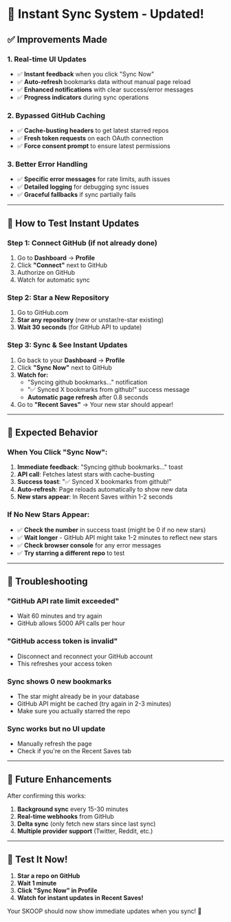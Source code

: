 # 🚀 Instant Sync System - Updated!

## ✅ **Improvements Made**

### 1. **Real-time UI Updates**
- ✅ **Instant feedback** when you click "Sync Now"
- ✅ **Auto-refresh** bookmarks data without manual page reload
- ✅ **Enhanced notifications** with clear success/error messages
- ✅ **Progress indicators** during sync operations

### 2. **Bypassed GitHub Caching**
- ✅ **Cache-busting headers** to get latest starred repos
- ✅ **Fresh token requests** on each OAuth connection
- ✅ **Force consent prompt** to ensure latest permissions

### 3. **Better Error Handling**
- ✅ **Specific error messages** for rate limits, auth issues
- ✅ **Detailed logging** for debugging sync issues
- ✅ **Graceful fallbacks** if sync partially fails

---

## 🧪 **How to Test Instant Updates**

### **Step 1: Connect GitHub** (if not already done)
1. Go to **Dashboard** → **Profile**
2. Click **"Connect"** next to GitHub
3. Authorize on GitHub
4. Watch for automatic sync

### **Step 2: Star a New Repository**
1. Go to GitHub.com
2. **Star any repository** (new or unstar/re-star existing)
3. **Wait 30 seconds** (for GitHub API to update)

### **Step 3: Sync & See Instant Updates**
1. Go back to your **Dashboard** → **Profile**
2. Click **"Sync Now"** next to GitHub
3. **Watch for:**
   - "Syncing github bookmarks..." notification
   - "✅ Synced X bookmarks from github!" success message
   - **Automatic page refresh** after 0.8 seconds
4. Go to **"Recent Saves"** → Your new star should appear!

---

## 🎯 **Expected Behavior**

### **When You Click "Sync Now":**
1. **Immediate feedback**: "Syncing github bookmarks..." toast
2. **API call**: Fetches latest stars with cache-busting
3. **Success toast**: "✅ Synced X bookmarks from github!"
4. **Auto-refresh**: Page reloads automatically to show new data
5. **New stars appear**: In Recent Saves within 1-2 seconds

### **If No New Stars Appear:**
- ✅ **Check the number** in success toast (might be 0 if no new stars)
- ✅ **Wait longer** - GitHub API might take 1-2 minutes to reflect new stars
- ✅ **Check browser console** for any error messages
- ✅ **Try starring a different repo** to test

---

## 🚨 **Troubleshooting**

### **"GitHub API rate limit exceeded"**
- Wait 60 minutes and try again
- GitHub allows 5000 API calls per hour

### **"GitHub access token is invalid"**
- Disconnect and reconnect your GitHub account
- This refreshes your access token

### **Sync shows 0 new bookmarks**
- The star might already be in your database
- GitHub API might be cached (try again in 2-3 minutes)
- Make sure you actually starred the repo

### **Sync works but no UI update**
- Manually refresh the page
- Check if you're on the Recent Saves tab

---

## 🔮 **Future Enhancements**

After confirming this works:
1. **Background sync** every 15-30 minutes
2. **Real-time webhooks** from GitHub
3. **Delta sync** (only fetch new stars since last sync)
4. **Multiple provider support** (Twitter, Reddit, etc.)

---

## 🎉 **Test It Now!**

1. **Star a repo on GitHub**
2. **Wait 1 minute**
3. **Click "Sync Now" in Profile**
4. **Watch for instant updates in Recent Saves!**

Your SKOOP should now show immediate updates when you sync! 🚀 